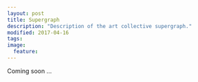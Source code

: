 ```yaml
---
layout: post
title: Supergraph
description: "Description of the art collective supergraph."
modified: 2017-04-16
tags:
image:
  feature: 
---
```


Coming soon ...
